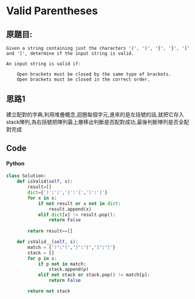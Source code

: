 # Valid Parentheses


## 原題目:
```
Given a string containing just the characters '(', ')', '{', '}', '[' and ']', determine if the input string is valid.

An input string is valid if:

    Open brackets must be closed by the same type of brackets.
    Open brackets must be closed in the correct order.
```

## 思路1
建立配對的字典,利用堆疊概念,迴圈每個字元,進來的是左括號的話,就把它存入stack陣列,為右括號把陣列最上層移出判斷是否配對成功,最後判斷陣列是否全配對完成

## Code

#### Python

```python
class Solution:
    def isValid(self, s):
        result=[]
        dict={')':'(','}':'{',']':'['}
        for x in s:
            if not result or x not in dict:
                result.append(x)
            elif dict[x] != result.pop():
                return False
        
        return result==[]

    def isValid__(self, s): 
        match = {")":"(","}":"{","]":"["}
        stack = []
        for p in s:
            if p not in match:
                stack.append(p)
            elif not stack or stack.pop() != match[p]:
                return False

        return not stack
```








